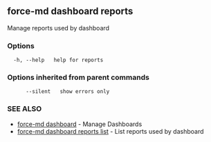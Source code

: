 ## force-md dashboard reports

Manage reports used by dashboard

### Options

```
  -h, --help   help for reports
```

### Options inherited from parent commands

```
      --silent   show errors only
```

### SEE ALSO

* [force-md dashboard](force-md_dashboard.md)	 - Manage Dashboards
* [force-md dashboard reports list](force-md_dashboard_reports_list.md)	 - List reports used by dashboard

